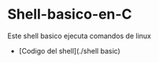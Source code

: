 # Shell-basico-en-C

Este shell basico ejecuta comandos de linux
* [Codigo del shell](./shell basic)

